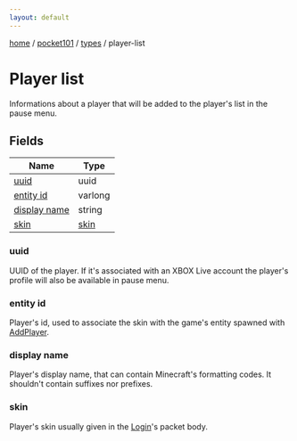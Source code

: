 ```yaml
---
layout: default
---
```


[home](/)  /  [pocket101](/protocol/pocket101)  /  [types](/protocol/pocket101/types)  /  player-list

# Player list

Informations about a player that will be added to the player's list in the pause menu.

## Fields

Name | Type
---|---
[uuid](#uuid) | uuid
[entity id](#entity-id) | varlong
[display name](#display-name) | string
[skin](#skin) | [skin](/protocol/pocket101/types/skin)

### uuid

UUID of the player. If it's associated with an XBOX Live account the player's profile will also be available in pause menu.

### entity id

Player's id, used to associate the skin with the game's entity spawned with [AddPlayer](#play_add-player).

### display name

Player's display name, that can contain Minecraft's formatting codes. It shouldn't contain suffixes nor prefixes.

### skin

Player's skin usually given in the [Login](#play_login)'s packet body.

